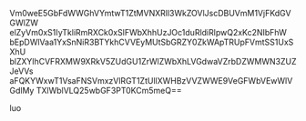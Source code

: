 Vm0weE5GbFdWWGhVYmtwT1ZtMVNXRll3WkZOVlJscDBUVmM1VjFKdGVGWlZW
elZyVm0xS1IyTkliRmRXCk0xSlFWbXhhUzJOc1duRldiRlpwQ2xKc2NIbFhW
bEpDWlVaa1YxSnNiR3BTYkhCVVEyMUtSbGRZY0ZkWApTRUpFVmtSS1UxSXhU
blZXYlhCVFRXMW9XRkV5ZUdGU1ZrWlZWbXhLVGdwaVZrbDZWMWN3ZUZJeVVs
aFQKYWxwT1VsaFNSVmxzVlRGT1ZtUllXWHBzVVZWWE9VeGFWbVEwWlVGdlMy
TXlWblVLQ25wbGF3PT0KCm5meQ==

luo